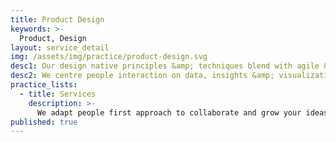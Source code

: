 ```yaml
---
title: Product Design
keywords: >-
  Product, Design
layout: service_detail
img: /assets/img/practice/product-design.svg
desc1: Our design native principles &amp; techniques blend with agile &amp; lean development models to deliver avant-grade products and experience.
desc2: We centre people interaction on data, insights &amp; visualization for large scale user adoption.
practice_lists:
  - title: Services
    description: >-
      We adapt people first approach to collaborate and grow your ideas into human centered products or services.
published: true
---
```

